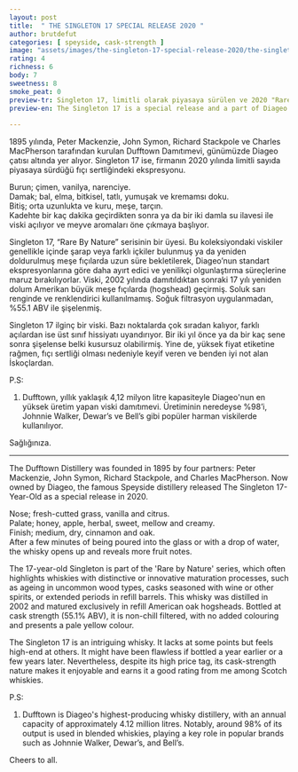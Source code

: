 ```yaml
---
layout: post
title:  " THE SINGLETON 17 SPECIAL RELEASE 2020 "
author: brutdefut
categories: [ speyside, cask-strength ]
image: "assets/images/the-singleton-17-special-release-2020/the-singleton-17-special-release-2020.JPG"
rating: 4
richness: 6
body: 7
sweetness: 8
smoke_peat: 0
preview-tr: Singleton 17, limitli olarak piyasaya sürülen ve 2020 "Rare By Nature" koleksiyonuna ait ekspresyon.                          
preview-en: The Singleton 17 is a special release and a part of Diageo's "Rare By Nature" Collection.  
                 
---
```


1895 yılında, Peter Mackenzie, John Symon, Richard Stackpole ve Charles MacPherson tarafından kurulan Dufftown Damıtımevi, günümüzde Diageo çatısı altında yer alıyor. Singleton 17 ise, firmanın 2020 yılında limitli sayıda piyasaya sürdüğü fıçı sertliğindeki ekspresyonu.  

Burun; çimen, vanilya, narenciye.   
Damak; bal, elma, bitkisel, tatlı, yumuşak ve kremamsı doku.  
Bitiş; orta uzunlukta ve kuru, meşe, tarçın.    
Kadehte bir kaç dakika geçirdikten sonra ya da bir iki damla su ilavesi ile viski açılıyor ve meyve aromaları öne çıkmaya başlıyor.    

Singleton 17, “Rare By Nature” serisinin bir üyesi. Bu koleksiyondaki viskiler genellikle içinde şarap veya farklı içkiler bulunmuş ya da yeniden doldurulmuş meşe fıçılarda uzun süre bekletilerek, Diageo’nun standart ekspresyonlarına göre daha ayırt edici ve yenilikçi olgunlaştırma süreçlerine maruz bırakılıyorlar. 
Viski, 2002 yılında damıtıldıktan sonraki 17 yılı yeniden dolum Amerikan büyük meşe fıçılarda (hogshead) geçirmiş. Soluk sarı renginde ve renklendirici kullanılmamış. Soğuk filtrasyon uygulanmadan, %55.1 ABV ile şişelenmiş.    

Singleton 17 ilginç bir viski. Bazı noktalarda çok sıradan kalıyor, farklı açılardan ise üst sınıf hissiyatı uyandırıyor. Bir iki yıl önce ya da bir kaç sene sonra şişelense belki kusursuz olabilirmiş. Yine de, yüksek fiyat etiketine rağmen, fıçı sertliği olması nedeniyle keyif veren ve benden iyi not alan İskoçlardan.  

P.S:   
1. Dufftown, yıllık yaklaşık 4,12 milyon litre kapasiteyle Diageo'nun en yüksek üretim yapan viski damıtımevi. Üretiminin neredeyse %98’i, Johnnie Walker, Dewar’s ve Bell’s gibi popüler harman viskilerde kullanılıyor.  

Sağlığınıza.    
   
-----------------------------------------------

<p id="english"></p>

The Dufftown Distillery was founded in 1895 by four partners: Peter Mackenzie, John Symon, Richard Stackpole, and Charles MacPherson. Now owned by Diageo, the famous Speyside distillery released The Singleton 17-Year-Old as a special release in 2020.  

Nose; fresh-cutted grass, vanilla and citrus.   
Palate; honey, apple, herbal, sweet, mellow and creamy.     
Finish; medium, dry, cinnamon and oak.     
After a few minutes of being poured into the glass or with a drop of water, the whisky opens up and reveals more fruit notes.  

The 17-year-old Singleton is part of the 'Rare by Nature' series, which often highlights whiskies with distinctive or innovative maturation processes, such as ageing in uncommon wood types, casks seasoned with wine or other spirits, or extended periods in refill barrels. This whisky was distilled in 2002 and matured exclusively in refill American oak hogsheads. Bottled at cask strength (55.1% ABV), it is non-chill filtered, with no added colouring and presents a pale yellow colour.   

The Singleton 17 is an intriguing whisky. It lacks at some points but feels high-end at others. It might have been flawless if bottled a year earlier or a few years later. Nevertheless, despite its high price tag, its cask-strength nature makes it enjoyable and earns it a good rating from me among Scotch whiskies.

P.S:  
1. Dufftown is Diageo's highest-producing whisky distillery, with an annual capacity of approximately 4.12 million litres. Notably, around 98% of its output is used in blended whiskies, playing a key role in popular brands such as Johnnie Walker, Dewar’s, and Bell’s.   

Cheers to all.    
 
  
